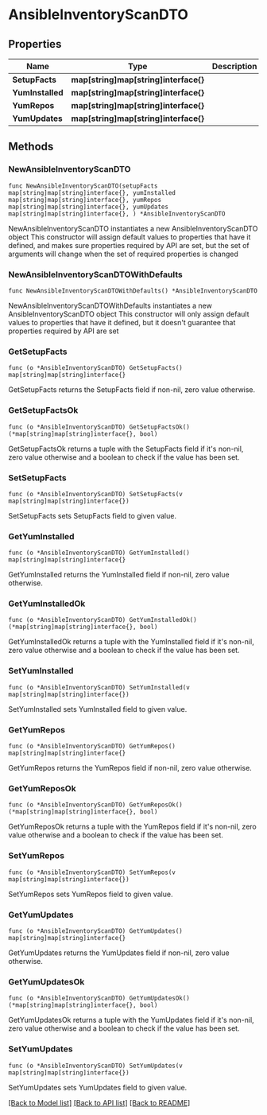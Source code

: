 # AnsibleInventoryScanDTO

## Properties

Name | Type | Description | Notes
------------ | ------------- | ------------- | -------------
**SetupFacts** | **map[string]map[string]interface{}** |  | 
**YumInstalled** | **map[string]map[string]interface{}** |  | 
**YumRepos** | **map[string]map[string]interface{}** |  | 
**YumUpdates** | **map[string]map[string]interface{}** |  | 

## Methods

### NewAnsibleInventoryScanDTO

`func NewAnsibleInventoryScanDTO(setupFacts map[string]map[string]interface{}, yumInstalled map[string]map[string]interface{}, yumRepos map[string]map[string]interface{}, yumUpdates map[string]map[string]interface{}, ) *AnsibleInventoryScanDTO`

NewAnsibleInventoryScanDTO instantiates a new AnsibleInventoryScanDTO object
This constructor will assign default values to properties that have it defined,
and makes sure properties required by API are set, but the set of arguments
will change when the set of required properties is changed

### NewAnsibleInventoryScanDTOWithDefaults

`func NewAnsibleInventoryScanDTOWithDefaults() *AnsibleInventoryScanDTO`

NewAnsibleInventoryScanDTOWithDefaults instantiates a new AnsibleInventoryScanDTO object
This constructor will only assign default values to properties that have it defined,
but it doesn't guarantee that properties required by API are set

### GetSetupFacts

`func (o *AnsibleInventoryScanDTO) GetSetupFacts() map[string]map[string]interface{}`

GetSetupFacts returns the SetupFacts field if non-nil, zero value otherwise.

### GetSetupFactsOk

`func (o *AnsibleInventoryScanDTO) GetSetupFactsOk() (*map[string]map[string]interface{}, bool)`

GetSetupFactsOk returns a tuple with the SetupFacts field if it's non-nil, zero value otherwise
and a boolean to check if the value has been set.

### SetSetupFacts

`func (o *AnsibleInventoryScanDTO) SetSetupFacts(v map[string]map[string]interface{})`

SetSetupFacts sets SetupFacts field to given value.


### GetYumInstalled

`func (o *AnsibleInventoryScanDTO) GetYumInstalled() map[string]map[string]interface{}`

GetYumInstalled returns the YumInstalled field if non-nil, zero value otherwise.

### GetYumInstalledOk

`func (o *AnsibleInventoryScanDTO) GetYumInstalledOk() (*map[string]map[string]interface{}, bool)`

GetYumInstalledOk returns a tuple with the YumInstalled field if it's non-nil, zero value otherwise
and a boolean to check if the value has been set.

### SetYumInstalled

`func (o *AnsibleInventoryScanDTO) SetYumInstalled(v map[string]map[string]interface{})`

SetYumInstalled sets YumInstalled field to given value.


### GetYumRepos

`func (o *AnsibleInventoryScanDTO) GetYumRepos() map[string]map[string]interface{}`

GetYumRepos returns the YumRepos field if non-nil, zero value otherwise.

### GetYumReposOk

`func (o *AnsibleInventoryScanDTO) GetYumReposOk() (*map[string]map[string]interface{}, bool)`

GetYumReposOk returns a tuple with the YumRepos field if it's non-nil, zero value otherwise
and a boolean to check if the value has been set.

### SetYumRepos

`func (o *AnsibleInventoryScanDTO) SetYumRepos(v map[string]map[string]interface{})`

SetYumRepos sets YumRepos field to given value.


### GetYumUpdates

`func (o *AnsibleInventoryScanDTO) GetYumUpdates() map[string]map[string]interface{}`

GetYumUpdates returns the YumUpdates field if non-nil, zero value otherwise.

### GetYumUpdatesOk

`func (o *AnsibleInventoryScanDTO) GetYumUpdatesOk() (*map[string]map[string]interface{}, bool)`

GetYumUpdatesOk returns a tuple with the YumUpdates field if it's non-nil, zero value otherwise
and a boolean to check if the value has been set.

### SetYumUpdates

`func (o *AnsibleInventoryScanDTO) SetYumUpdates(v map[string]map[string]interface{})`

SetYumUpdates sets YumUpdates field to given value.



[[Back to Model list]](../README.md#documentation-for-models) [[Back to API list]](../README.md#documentation-for-api-endpoints) [[Back to README]](../README.md)


